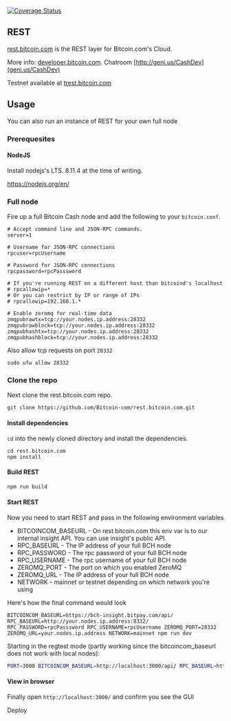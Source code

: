 [![Coverage Status](https://coveralls.io/repos/github/Bitcoin-com/rest.bitcoin.com/badge.svg?branch=ct-coveralls)](https://coveralls.io/github/Bitcoin-com/rest.bitcoin.com?branch=ct-coveralls)

## REST

[rest.bitcoin.com](https://rest.bitcoin.com) is the REST layer for Bitcoin.com's Cloud.

More info: [developer.bitcoin.com](https://developer.bitcoin.com). Chatroom [http://geni.us/CashDev](geni.us/CashDev)

Testnet available at [trest.bitcoin.com](https://trest.bitcoin.com)

## Usage

You can also run an instance of REST for your own full node

### Prerequesites

#### NodeJS

Install nodejs's LTS. 8.11.4 at the time of writing.

https://nodejs.org/en/

### Full node

Fire up a full Bitcoin Cash node and add the following to your `bitcoin.conf`.

```
# Accept command line and JSON-RPC commands.
server=1

# Username for JSON-RPC connections
rpcuser=rpcUsername

# Password for JSON-RPC connections
rpcpassword=rpcPasssword

# If you're running REST on a different host than bitcoind's localhost
# rpcallowip=*
# Or you can restrict by IP or range of IPs
# rpcallowip=192.168.1.*

# Enable zeromq for real-time data
zmqpubrawtx=tcp://your.nodes.ip.address:28332
zmqpubrawblock=tcp://your.nodes.ip.address:28332
zmqpubhashtx=tcp://your.nodes.ip.address:28332
zmqpubhashblock=tcp://your.nodes.ip.address:28332
```

Also allow tcp requests on port `28332`

```
sudo ufw allow 28332
```

### Clone the repo

Next clone the rest.bitcoin.com repo.

```
git clone https://github.com/Bitcoin-com/rest.bitcoin.com.git
```

#### Install dependencies

`cd` into the newly cloned directory and install the dependencies.

```
cd rest.bitcoin.com
npm install
```

#### Build REST

```bash
npm run build
```

#### Start REST

Now you need to start REST and pass in the following environment variables

- BITCOINCOM_BASEURL - On rest.bitcoin.com this env var is to our internal insight API. You can use insight's public API.
- RPC_BASEURL - The IP address of your full BCH node
- RPC_PASSWORD - The rpc password of your full BCH node
- RPC_USERNAME - The rpc username of your full BCH node
- ZEROMQ_PORT - The port on which you enabled ZeroMQ
- ZEROMQ_URL - The IP address of your full BCH node
- NETWORK - mainnet or testnet depending on which network you're using

Here's how the final command would look

```
BITCOINCOM_BASEURL=https://bch-insight.bitpay.com/api/ RPC_BASEURL=http://your.nodes.ip.address:8332/ RPC_PASSWORD=rpcPasssword RPC_USERNAME=rpcUsername ZEROMQ_PORT=28332 ZEROMQ_URL=your.nodes.ip.address NETWORK=mainnet npm run dev
```

Starting in the regtest mode (partly working since the bitcoincom_baseurl does not work with local nodes):

```bash
PORT=3000 BITCOINCOM_BASEURL=http://localhost:3000/api/ RPC_BASEURL=http://localhost:18332/ RPC_PASSWORD=regtest RPC_USERNAME=regtest ZEROMQ_PORT=0 ZEROMQ_URL=0 NETWORK=local npm start
```

#### View in browser

Finally open `http://localhost:3000/` and confirm you see the GUI

Deploy
